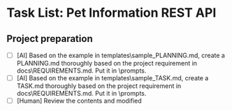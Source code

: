 # Task List: Pet Information REST API

## Project preparation

- [ ]  [AI] Based on the example in templates\sample_PLANNING.md, create a PLANNING.md thoroughly based on the project requirement in docs\REQUIREMENTS.md. Put it in \prompts.
- [ ]  [AI] Based on the example in templates\sample_TASK.md, create a TASK.md thoroughly based on the project requirement in docs\REQUIREMENTS.md. Put it in \prompts.
- [ ]  [Human] Review the contents and modified
